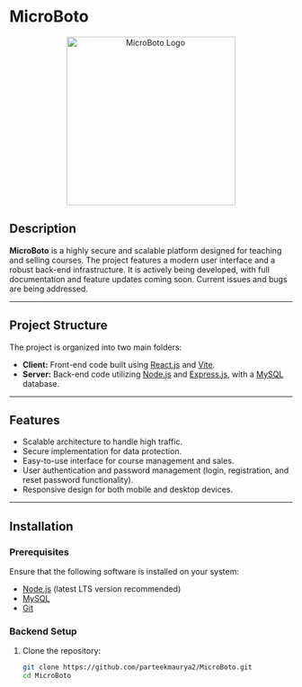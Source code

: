 # MicroBoto

<p align="center">
  <img src="image.jpg" alt="MicroBoto Logo" width="300" height="auto">
</p>

## Description

**MicroBoto** is a highly secure and scalable platform designed for teaching and selling courses. The project features a modern user interface and a robust back-end infrastructure. It is actively being developed, with full documentation and feature updates coming soon. Current issues and bugs are being addressed.

---

## Project Structure

The project is organized into two main folders:

- **Client:** Front-end code built using [React.js](https://reactjs.org/) and [Vite](https://vitejs.dev/).
- **Server:** Back-end code utilizing [Node.js](https://nodejs.org/) and [Express.js](https://expressjs.com/), with a [MySQL](https://www.mysql.com/) database.

---

## Features

- Scalable architecture to handle high traffic.
- Secure implementation for data protection.
- Easy-to-use interface for course management and sales.
- User authentication and password management (login, registration, and reset password functionality).
- Responsive design for both mobile and desktop devices.

---

## Installation

### Prerequisites

Ensure that the following software is installed on your system:

- [Node.js](https://nodejs.org/) (latest LTS version recommended)
- [MySQL](https://www.mysql.com/)
- [Git](https://git-scm.com/)

### Backend Setup

1. Clone the repository:
   ```bash
   git clone https://github.com/parteekmaurya2/MicroBoto.git
   cd MicroBoto
